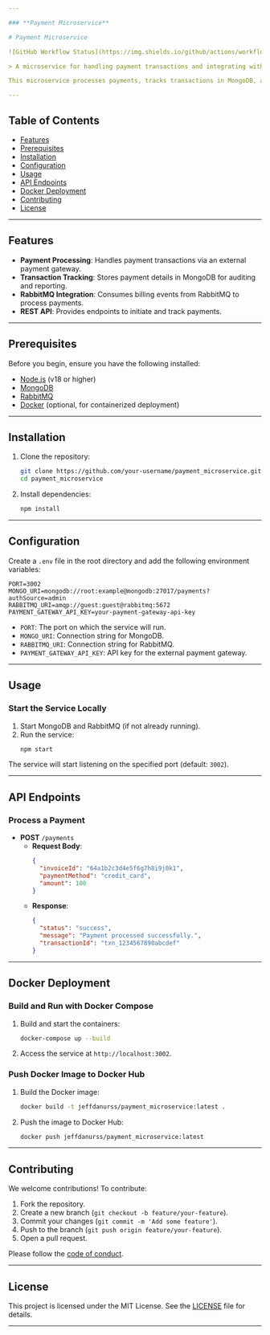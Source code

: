 ```yaml
---

### **Payment Microservice**

# Payment Microservice

![GitHub Workflow Status](https://img.shields.io/github/actions/workflow/status/your-username/payment_microservice/ci.yml?branch=main) ![Docker Image Size](https://img.shields.io/docker/image-size/jeffdanurss/payment_microservice/latest) ![License](https://img.shields.io/github/license/your-username/payment_microservice)

> A microservice for handling payment transactions and integrating with external payment gateways.

This microservice processes payments, tracks transactions in MongoDB, and consumes billing events from RabbitMQ to initiate payment workflows.

---
```


## Table of Contents

- [Features](#features)
- [Prerequisites](#prerequisites)
- [Installation](#installation)
- [Configuration](#configuration)
- [Usage](#usage)
- [API Endpoints](#api-endpoints)
- [Docker Deployment](#docker-deployment)
- [Contributing](#contributing)
- [License](#license)

---

## Features

- **Payment Processing**: Handles payment transactions via an external payment gateway.
- **Transaction Tracking**: Stores payment details in MongoDB for auditing and reporting.
- **RabbitMQ Integration**: Consumes billing events from RabbitMQ to process payments.
- **REST API**: Provides endpoints to initiate and track payments.

---

## Prerequisites

Before you begin, ensure you have the following installed:

- [Node.js](https://nodejs.org/) (v18 or higher)
- [MongoDB](https://www.mongodb.com/)
- [RabbitMQ](https://www.rabbitmq.com/)
- [Docker](https://www.docker.com/) (optional, for containerized deployment)

---

## Installation

1. Clone the repository:
   ```bash
   git clone https://github.com/your-username/payment_microservice.git
   cd payment_microservice
   ```

2. Install dependencies:
   ```bash
   npm install
   ```

---

## Configuration

Create a `.env` file in the root directory and add the following environment variables:

```env
PORT=3002
MONGO_URI=mongodb://root:example@mongodb:27017/payments?authSource=admin
RABBITMQ_URI=amqp://guest:guest@rabbitmq:5672
PAYMENT_GATEWAY_API_KEY=your-payment-gateway-api-key
```

- `PORT`: The port on which the service will run.
- `MONGO_URI`: Connection string for MongoDB.
- `RABBITMQ_URI`: Connection string for RabbitMQ.
- `PAYMENT_GATEWAY_API_KEY`: API key for the external payment gateway.

---

## Usage

### Start the Service Locally

1. Start MongoDB and RabbitMQ (if not already running).
2. Run the service:
   ```bash
   npm start
   ```

The service will start listening on the specified port (default: `3002`).

---

## API Endpoints

### Process a Payment

- **POST** `/payments`
  - **Request Body**:
    ```json
    {
      "invoiceId": "64a1b2c3d4e5f6g7h8i9j0k1",
      "paymentMethod": "credit_card",
      "amount": 100
    }
    ```
  - **Response**:
    ```json
    {
      "status": "success",
      "message": "Payment processed successfully.",
      "transactionId": "txn_1234567890abcdef"
    }
    ```

---

## Docker Deployment

### Build and Run with Docker Compose

1. Build and start the containers:
   ```bash
   docker-compose up --build
   ```

2. Access the service at `http://localhost:3002`.

### Push Docker Image to Docker Hub

1. Build the Docker image:
   ```bash
   docker build -t jeffdanurss/payment_microservice:latest .
   ```

2. Push the image to Docker Hub:
   ```bash
   docker push jeffdanurss/payment_microservice:latest
   ```

---

## Contributing

We welcome contributions! To contribute:

1. Fork the repository.
2. Create a new branch (`git checkout -b feature/your-feature`).
3. Commit your changes (`git commit -m 'Add some feature'`).
4. Push to the branch (`git push origin feature/your-feature`).
5. Open a pull request.

Please follow the [code of conduct](CODE_OF_CONDUCT.md).

---

## License

This project is licensed under the MIT License. See the [LICENSE](LICENSE) file for details.

---
